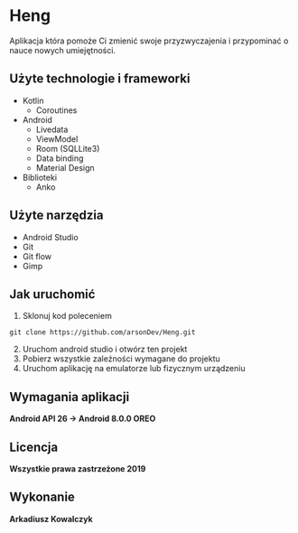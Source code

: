 # Heng
Aplikacja która pomoże Ci zmienić swoje przyzwyczajenia i przypominać o nauce nowych umiejętności.

## Użyte technologie i frameworki
* Kotlin
  * Coroutines
* Android
  * Livedata
  * ViewModel
  * Room (SQLLite3)
  * Data binding
  * Material Design
* Biblioteki
  * Anko
  
## Użyte narzędzia
* Android Studio
* Git
* Git flow
* Gimp
  
## Jak uruchomić

1. Sklonuj kod poleceniem 
```
git clone https://github.com/arsonDev/Heng.git
```
2. Uruchom android studio i otwórz ten projekt
3. Pobierz wszystkie zależności wymagane do projektu
4. Uruchom aplikację na emulatorze lub fizycznym urządzeniu

## Wymagania aplikacji
__Android API 26 -> Android 8.0.0 OREO__

## Licencja
__Wszystkie prawa zastrzeżone 2019__


## Wykonanie
__Arkadiusz Kowalczyk__
